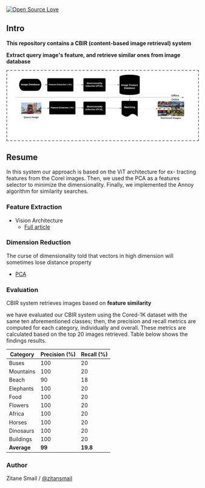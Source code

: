 [![Open Source Love](https://badges.frapsoft.com/os/v1/open-source-150x25.png?v=103)](https://github.com/ellerbrock/open-source-badges/)

## Intro 
__This repository contains a CBIR (content-based image retrieval) system__

__Extract query image's feature, and retrieve similar ones from image database__

<img align='center' style="border-color:gray;border-width:2px;border-style:dashed"   src='/images/approach.png'></img>


## Resume

In this system our approach is based on the ViT architecture for ex-
tracting features from the Corel images. Then, we used the PCA as a features selector
to minimize the dimensionality. Finally, we implemented the Annoy algorithm for
similarity searches.

### Feature Extraction

- Vision Architecture
  - [Full article](https://arxiv.org/pdf/2010.11929.pdf)


### Dimension Reduction
The curse of dimensionality told that vectors in high dimension will sometimes lose distance property
- [PCA](https://github.com/pochih/CBIR/blob/master/src/random_projection.py)



###  Evaluation

CBIR system retrieves images based on __feature similarity__

we have evaluated our CBIR system using the Cored-1K dataset with the same ten aforementioned classes; then, the precision and recall metrics are computed for each category, individually and overall. These metrics are calculated based on the top 20 images retrieved. Table below shows the findings results.

Category | Precision (%) | Recall (%) 
--- | --- | ---
Buses | 100 | 20 
Mountains | 100 | 20 
Beach | 90 | 18 
Elephants | 100 | 20 
Food | 100 | 20 
Flowers | 100 | 20 
Africa | 100 | 20 
Horses | 100 | 20 
Dinosaurs | 100 | 20 
Buildings | 100 | 20 
**Average**| **99** | **19.8** 


### Author
Zitane Smail / [@zitansmail](http://zitansmail.com)